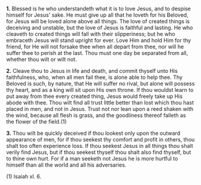 **1.** Blessed is he who understandeth what it is to love Jesus, and to despise himself for Jesus\' sake. He must give up all that he loveth for his Beloved, for Jesus will be loved alone above all things. The love of created things is deceiving and unstable, but the love of Jesus is faithful and lasting. He who cleaveth to created things will fall with their slipperiness; but he who embraceth Jesus will stand upright for ever. Love Him and hold Him for thy friend, for He will not forsake thee when all depart from thee, nor will he suffer thee to perish at the last. Thou must one day be separated from all, whether thou wilt or wilt not.

**2.** Cleave thou to Jesus in life and death, and commit thyself unto His faithfulness, who, when all men fail thee, is alone able to help thee. Thy Beloved is such, by nature, that He will suffer no rival, but alone will possess thy heart, and as a king will sit upon His own throne. If thou wouldst learn to put away from thee every created thing, Jesus would freely take up His abode with thee. Thou wilt find all trust little better than lost which thou hast placed in men, and not in Jesus. Trust not nor lean upon a reed shaken with the wind, because all flesh is grass, and the goodliness thereof falleth as the flower of the field.(1)

**3.** Thou wilt be quickly deceived if thou lookest only upon the outward appearance of men, for if thou seekest thy comfort and profit in others, thou shalt too often experience loss. If thou seekest Jesus in all things thou shalt verily find Jesus, but if thou seekest thyself thou shalt also find thyself, but to thine own hurt. For if a man seeketh not Jesus he is more hurtful to himself than all the world and all his adversaries.

\(1\) Isaiah xl. 6.

